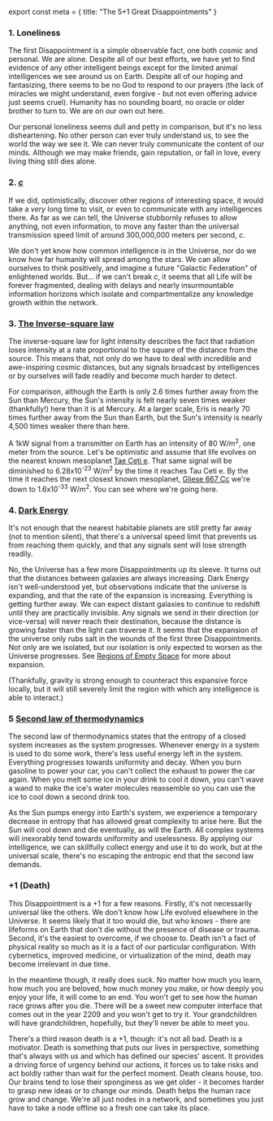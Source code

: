export const meta = {
title: "The 5+1 Great Disappointments"
}

### 1. Loneliness

The first Disappointment is a simple observable fact, one both cosmic and personal. We are alone. Despite all of our best efforts, we have yet to find evidence of any other intelligent beings except for the limited animal intelligences we see around us on Earth. Despite all of our hoping and fantasizing, there seems to be no God to respond to our prayers (the lack of miracles we might understand, even forgive - but not even offering advice just seems cruel). Humanity has no sounding board, no oracle or older brother to turn to. We are on our own out here.

Our personal loneliness seems dull and petty in comparison, but it's no less disheartening. No other person can ever truly understand us, to see the world the way we see it. We can never truly communicate the content of our minds. Although we may make friends, gain reputation, or fall in love, every living thing still dies alone.

### 2. [_c_](https://en.wikipedia.org/wiki/Speed_of_light)

If we did, optimistically, discover other regions of interesting space, it would take a _very_ long time to visit, or even to communicate with any intelligences there. As far as we can tell, the Universe stubbornly refuses to allow anything, not even information, to move any faster than the universal transmission speed limit of around 300,000,000 meters per second, _c_.

We don't yet know how common intelligence is in the Universe, nor do we know how far humanity will spread among the stars. We can allow ourselves to think positively, and imagine a future "Galactic Federation" of enlightened worlds. But... if we can't break _c_, it seems that all Life will be forever fragmented, dealing with delays and nearly insurmountable information horizons which isolate and compartmentalize any knowledge growth within the network.

### 3. [The Inverse-square law](https://en.wikipedia.org/wiki/Inverse-square_law)

The inverse-square law for light intensity describes the fact that radiation loses intensity at a rate proportional to the square of the distance from the source. This means that, not only do we have to deal with incredible and awe-inspiring cosmic distances, but any signals broadcast by intelligences or by ourselves will fade readily and become much harder to detect.

For comparison, although the Earth is only 2.6 times further away from the Sun than Mercury, the Sun's intensity is felt nearly seven times weaker (thankfully!) here than it is at Mercury. At a larger scale, Eris is nearly 70 times further away from the Sun than Earth, but the Sun's intensity is nearly 4,500 times weaker there than here.

A 1kW signal from a transmitter on Earth has an intensity of 80 W/m<sup>2</sup>, one meter from the source. Let's be optimistic and assume that life evolves on the nearest known mesoplanet [Tae Ceti e](https://en.wikipedia.org/wiki/Tau_Ceti_e). That same signal will be diminished to 6.28x10<sup>-23</sup> W/m<sup>2</sup> by the time it reaches Tau Ceti e. By the time it reaches the next closest known mesoplanet, [Gliese 667 Cc](https://en.wikipedia.org/wiki/Gliese_667_Cc) we're down to 1.6x10<sup>-33</sup> W/m<sup>2</sup>. You can see where we're going here.

### 4. [Dark Energy](https://en.wikipedia.org/wiki/Dark_energy)

It's not enough that the nearest habitable planets are still pretty far away (not to mention silent), that there's a universal speed limit that prevents us from reaching them quickly, and that any signals sent will lose strength readily.

No, the Universe has a few more Disappointments up its sleeve. It turns out that the distances between galaxies are always increasing. Dark Energy isn't well-understood yet, but observations indicate that the universe is expanding, and that the rate of the expansion is increasing. Everything is getting further away. We can expect distant galaxies to continue to redshift until they are practically invisible. Any signals we send in their direction (or vice-versa) will never reach their destination, because the distance is growing faster than the light can traverse it. It seems that the expansion of the universe only rubs salt in the wounds of the first three Disappointments. Not only are we isolated, but our isolation is only expected to worsen as the Universe progresses. See [Regions of Empty Space](/read/regions-of-empty-space) for more about expansion.

(Thankfully, gravity is strong enough to counteract this expansive force locally, but it will still severely limit the region with which any intelligence is able to interact.)

### 5 [Second law of thermodynamics](https://en.wikipedia.org/wiki/Second_law_of_thermodynamics)

The second law of thermodynamics states that the entropy of a closed system increases as the system progresses. Whenever energy in a system is used to do some work, there's less useful energy left in the system. Everything progresses towards uniformity and decay. When you burn gasoline to power your car, you can't collect the exhaust to power the car again. When you melt some ice in your drink to cool it down, you can't wave a wand to make the ice's water molecules reassemble so you can use the ice to cool down a second drink too.

As the Sun pumps energy into Earth's system, we experience a temporary decrease in entropy that has allowed great complexity to arise here. But the Sun will cool down and die eventually, as will the Earth. All complex systems will inexorably tend towards uniformity and uselessness. By applying our intelligence, we can skillfully collect energy and use it to do work, but at the universal scale, there's no escaping the entropic end that the second law demands.

### +1 (Death)

This Disappointment is a +1 for a few reasons. Firstly, it's not necessarily universal like the others. We don't know how Life evolved elsewhere in the Universe. It seems likely that it too would die, but who knows - there are lifeforms on Earth that don't die without the presence of disease or trauma. Second, it's the easiest to overcome, if we choose to. Death isn't a fact of physical reality so much as it is a fact of our particular configuration. With cybernetics, improved medicine, or virtualization of the mind, death may become irrelevant in due time.

In the meantime though, it really does suck. No matter how much you learn, how much you are beloved, how much money you make, or how deeply you enjoy your life, it will come to an end. You won't get to see how the human race grows after you die. There will be a sweet new computer interface that comes out in the year 2209 and you won't get to try it. Your grandchildren will have grandchildren, hopefully, but they'll never be able to meet you.

There's a third reason death is a +1, though: it's not all bad. Death is a motivator. Death is something that puts our lives in perspective, something that's always with us and which has defined our species' ascent. It provides a driving force of urgency behind our actions, it forces us to take risks and act boldly rather than wait for the perfect moment. Death cleans house, too. Our brains tend to lose their sponginess as we get older - it becomes harder to grasp new ideas or to change our minds. Death helps the human race grow and change. We're all just nodes in a network, and sometimes you just have to take a node offline so a fresh one can take its place.

